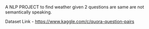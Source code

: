 A NLP PROJECT to find weather given 2 questions are same are not semantically speaking.

Dataset Link - https://www.kaggle.com/c/quora-question-pairs
